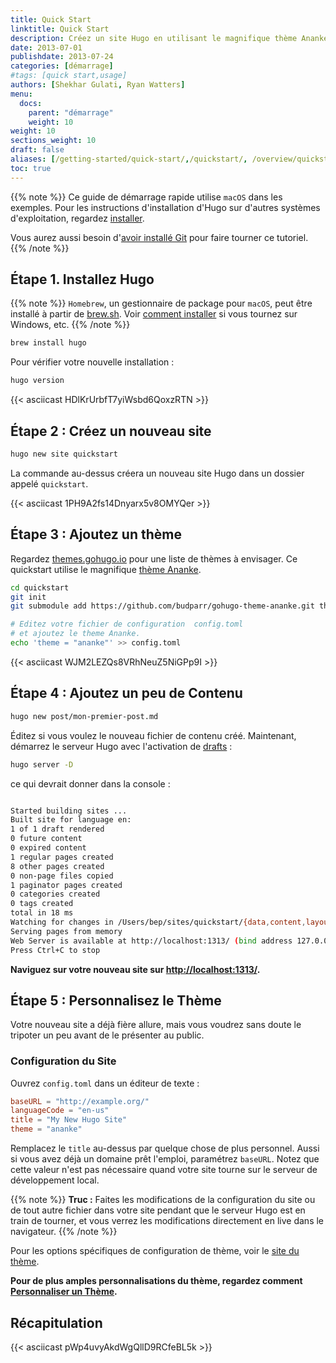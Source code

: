 ```yaml
---
title: Quick Start
linktitle: Quick Start
description: Créez un site Hugo en utilisant le magnifique thème Ananke.
date: 2013-07-01
publishdate: 2013-07-24
categories: [démarrage]
#tags: [quick start,usage]
authors: [Shekhar Gulati, Ryan Watters]
menu:
  docs:
    parent: "démarrage"
    weight: 10
weight: 10
sections_weight: 10
draft: false
aliases: [/getting-started/quick-start/,/quickstart/, /overview/quickstart/]
toc: true
---
```


{{% note %}}
Ce guide de démarrage rapide utilise `macOS` dans les exemples. Pour les instructions d'installation d'Hugo sur d'autres systèmes d'exploitation, regardez [installer](/demarrage/installer/).

Vous aurez aussi besoin d'[avoir installé Git](https://git-scm.com/downloads) pour faire tourner ce tutoriel.
{{% /note %}}


## Étape 1. Installez Hugo

{{% note %}}
`Homebrew`, un gestionnaire de package pour `macOS`, peut être installé à partir de [brew.sh](https://brew.sh/). Voir [comment installer](/démarrage/installer) si vous tournez sur Windows, etc.
{{% /note %}}

```bash
brew install hugo
```

Pour vérifier votre nouvelle installation :

```bash
hugo version
```


{{< asciicast HDlKrUrbfT7yiWsbd6QoxzRTN >}}


## Étape 2 : Créez un nouveau site 

```bash
hugo new site quickstart
```

La commande au-dessus créera un nouveau site Hugo dans un dossier appelé `quickstart`.

{{< asciicast 1PH9A2fs14Dnyarx5v8OMYQer >}}


## Étape 3 : Ajoutez un thème

Regardez [themes.gohugo.io](https://themes.gohugo.io/) pour une liste de thèmes à envisager. Ce quickstart utilise le magnifique [thème Ananke](https://themes.gohugo.io/gohugo-theme-ananke/).

```bash
cd quickstart
git init
git submodule add https://github.com/budparr/gohugo-theme-ananke.git themes/ananke

# Editez votre fichier de configuration  config.toml
# et ajoutez le theme Ananke.
echo 'theme = "ananke"' >> config.toml
```


{{< asciicast WJM2LEZQs8VRhNeuZ5NiGPp9I >}}

## Étape 4 : Ajoutez un peu de Contenu

```bash
hugo new post/mon-premier-post.md
```


Éditez si vous voulez le nouveau fichier de contenu créé. Maintenant, démarrez le serveur Hugo avec l'activation de [drafts](/demarrage/usage/#contenus-draft-futurs-et-expire) :

```bash
hugo server -D
```

ce qui devrait donner dans la console : 
```bash

Started building sites ...
Built site for language en:
1 of 1 draft rendered
0 future content
0 expired content
1 regular pages created
8 other pages created
0 non-page files copied
1 paginator pages created
0 categories created
0 tags created
total in 18 ms
Watching for changes in /Users/bep/sites/quickstart/{data,content,layouts,static,themes}
Serving pages from memory
Web Server is available at http://localhost:1313/ (bind address 127.0.0.1)
Press Ctrl+C to stop
```


**Naviguez sur votre nouveau site sur [http://localhost:1313/](http://localhost:1313/).**



## Étape 5 : Personnalisez le Thème

Votre nouveau site a déjà fière allure, mais vous voudrez sans doute le tripoter un peu avant de le présenter au public.

### Configuration du Site

Ouvrez `config.toml` dans un éditeur de texte :

```toml
baseURL = "http://example.org/"
languageCode = "en-us"
title = "My New Hugo Site"
theme = "ananke"
```


Remplacez le `title` au-dessus par quelque chose de plus personnel. Aussi si vous avez déjà un domaine prêt l'emploi, paramétrez `baseURL`. Notez que cette valeur n'est pas nécessaire quand votre site tourne sur le serveur de développement local.

{{% note %}}
**Truc :** Faites les modifications de la configuration du site ou de tout autre fichier dans votre site pendant que le serveur Hugo est en train de tourner, et vous verrez les modifications directement en live dans le navigateur.
{{% /note %}}


Pour les options spécifiques de configuration de thème, voir le [site du thème](https://github.com/budparr/gohugo-theme-ananke).

**Pour de plus amples personnalisations du thème, regardez comment [Personnaliser un Thème](/themes/personnaliser/).**

## Récapitulation 

{{< asciicast pWp4uvyAkdWgQllD9RCfeBL5k >}}







